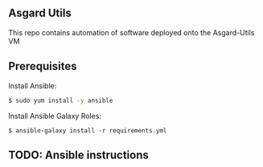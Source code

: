 ## Asgard Utils

This repo contains automation of software deployed onto the Asgard-Utils VM

## Prerequisites

Install Ansible:
```bash
$ sudo yum install -y ansible
```

Install Ansible Galaxy Roles:
```
$ ansible-galaxy install -r requirements.yml
```

## TODO: Ansible instructions
